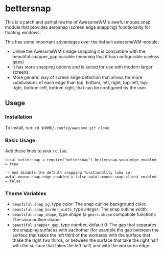 # bettersnap

This is a patch and partial rewrite of AwesomeWM's aweful.mouse.snap module that
provides aerosnap (screen edge snapping) functionality for floating windows.

This has some important advantages over the default awesomeWM module:

* Unlike the AwesomeWM's edge snapping it is compatible with the
  beautiful.snapper_gap variable (meaning that it has configurable useless gaps)
* It has more snapping options and is suited for use with modern larger screens.
* More generic way of screen edge detection that allows for more subdivisions of
  each edge than top, bottom, left, right, top-left, top-right, bottom-left,
  bottom right, that can be configured by the user.

## Usage

### Installation

To install, run: ``` cd $HOME/.config/awesome git clone ```

### Basic Usage

Add these lines to your `rc.lua`:

``` 
local bettersnap = require("bettersnap") bettersnap.snap.edge_enabled = true

-- And disable the default snapping functionality like so:
awful.mouse.snap.edge_enabled = false awful.mouse.snap.client_enabled = false
```

### Theme Variables

* `beautiful.snap_bg`, type *color*: The snap outline background color.
* `beautiful.snap_border_width`, type *integer*: The snap outline width.
* `beautiful.snap_shape`, type *shape* (a `gears.shape` compatible function):
  The snap outline shape.
* `beautiful.snapper_gap`, type *number*, default 0: The gap that separates the
  snapping surfaces with eachother (for example the gap between the surface that
  takes the left third of the workarea with the surface that thake the right two
  thirds, or between the surface that take the right half with the surface that
  takes the left half) and with the workarea edge.
